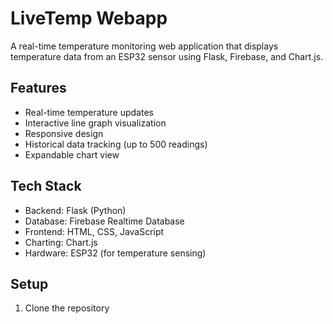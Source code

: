 # LiveTemp Webapp

A real-time temperature monitoring web application that displays temperature data from an ESP32 sensor using Flask, Firebase, and Chart.js.

## Features

- Real-time temperature updates
- Interactive line graph visualization
- Responsive design
- Historical data tracking (up to 500 readings)
- Expandable chart view

## Tech Stack

- Backend: Flask (Python)
- Database: Firebase Realtime Database
- Frontend: HTML, CSS, JavaScript
- Charting: Chart.js
- Hardware: ESP32 (for temperature sensing)

## Setup

1. Clone the repository 